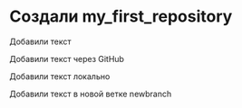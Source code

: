 # Создали my_first_repository
Добавили текст

Добавили текст через GitHub

Добавили текст локально

Добавили текст в новой ветке newbranch
